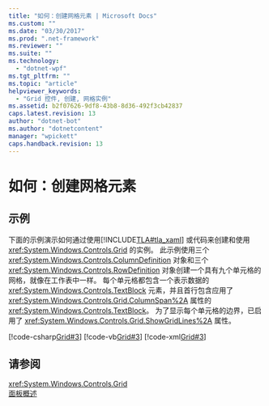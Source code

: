 ```yaml
---
title: "如何：创建网格元素 | Microsoft Docs"
ms.custom: ""
ms.date: "03/30/2017"
ms.prod: ".net-framework"
ms.reviewer: ""
ms.suite: ""
ms.technology: 
  - "dotnet-wpf"
ms.tgt_pltfrm: ""
ms.topic: "article"
helpviewer_keywords: 
  - "Grid 控件, 创建, 网格实例"
ms.assetid: b2f07626-9df8-43b8-8d36-492f3cb42837
caps.latest.revision: 13
author: "dotnet-bot"
ms.author: "dotnetcontent"
manager: "wpickett"
caps.handback.revision: 13
---
```

# 如何：创建网格元素
## 示例  
 下面的示例演示如何通过使用[!INCLUDE[TLA#tla_xaml](../../../../includes/tlasharptla-xaml-md.md)] 或代码来创建和使用 <xref:System.Windows.Controls.Grid> 的实例。  此示例使用三个 <xref:System.Windows.Controls.ColumnDefinition> 对象和三个 <xref:System.Windows.Controls.RowDefinition> 对象创建一个具有九个单元格的网格，就像在工作表中一样。  每个单元格都包含一个表示数据的 <xref:System.Windows.Controls.TextBlock> 元素，并且首行包含应用了 <xref:System.Windows.Controls.Grid.ColumnSpan%2A> 属性的 <xref:System.Windows.Controls.TextBlock>。  为了显示每个单元格的边界，已启用了 <xref:System.Windows.Controls.Grid.ShowGridLines%2A> 属性。  
  
 [!code-csharp[Grid#3](../../../../samples/snippets/csharp/VS_Snippets_Wpf/Grid/CSharp/Grid_Code.cs#3)]
 [!code-vb[Grid#3](../../../../samples/snippets/visualbasic/VS_Snippets_Wpf/Grid/VisualBasic/grid_vb.vb#3)]
 [!code-xml[Grid#3](../../../../samples/snippets/xaml/VS_Snippets_Wpf/Grid/XAML/default.xaml#3)]  
  
## 请参阅  
 <xref:System.Windows.Controls.Grid>   
 [面板概述](../../../../docs/framework/wpf/controls/panels-overview.md)